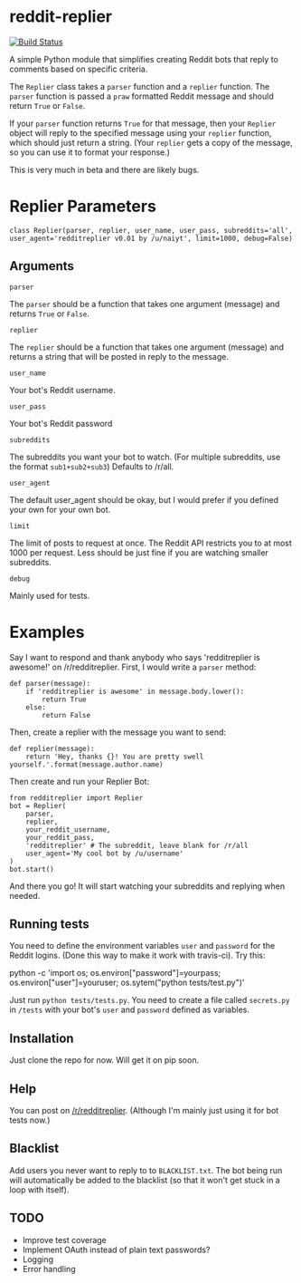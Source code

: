 reddit-replier
==============

[![Build Status](https://travis-ci.org/naiyt/reddit-replier.svg?branch=master)](https://travis-ci.org/naiyt/reddit-replier)

A simple Python module that simplifies creating Reddit bots that reply to comments based on specific criteria. 

The `Replier` class takes a `parser` function and a `replier` function. The `parser` function is passed a `praw` formatted Reddit message and should return `True` or `False`.

If your `parser` function returns `True` for that message, then your `Replier` object will reply to the specified message using your `replier` function, which should just return a string. (Your `replier` gets a copy of the message, so you can use it to format your response.)

This is very much in beta and there are likely bugs.

Replier Parameters
==================
    class Replier(parser, replier, user_name, user_pass, subreddits='all', user_agent='redditreplier v0.01 by /u/naiyt', limit=1000, debug=False)

Arguments
---------

    parser

The `parser` should be a function that takes one argument (message) and returns `True` or `False`.

    replier

The `replier` should be a function that takes one argument (message) and returns a string that will be posted in reply to the message.

    user_name

Your bot's Reddit username.

    user_pass

Your bot's Reddit password

    subreddits

The subreddits you want your bot to watch. (For multiple subreddits, use the format `sub1+sub2+sub3`) Defaults to /r/all.

    user_agent

The default user_agent should be okay, but I would prefer if you defined your own for your own bot.

    limit

The limit of posts to request at once. The Reddit API restricts you to at most 1000 per request. Less should be just fine if you are watching smaller subreddits.

    debug

Mainly used for tests.

Examples
========

Say I want to respond and thank anybody who says 'redditreplier is awesome!' on /r/redditreplier. First, I would write a `parser` method:

    def parser(message):
        if 'redditreplier is awesome' in message.body.lower():
            return True
        else:
            return False

Then, create a replier with the message you want to send:

    def replier(message):
        return 'Hey, thanks {}! You are pretty swell yourself.'.format(message.author.name)

Then create and run your Replier Bot:

    from redditreplier import Replier
    bot = Replier(
		parser,
		replier,
		your_reddit_username,
		your_reddit_pass,
		'redditreplier' # The subreddit, leave blank for /r/all
		user_agent='My cool bot by /u/username'
    )
    bot.start()

And there you go! It will start watching your subreddits and replying when needed.


Running tests
-------------

You need to define the environment variables `user` and `password` for the Reddit logins. (Done this way to make it work with travis-ci). Try this:

python -c 'import os; os.environ["password"]=yourpass; os.environ["user"]=youruser; os.sytem("python tests/test.py")'

Just run `python tests/tests.py`. You need to create a file called `secrets.py` in `/tests` with your bot's `user` and `password` defined as variables.

Installation
------------

Just clone the repo for now. Will get it on pip soon.

Help
----

You can post on [/r/redditreplier](http://reddit.com/r/redditreplier). (Although I'm mainly just using it for bot tests now.)

Blacklist
---------

Add users you never want to reply to to `BLACKLIST.txt`. The bot being run will automatically be added to the blacklist (so that it won't get stuck in a loop with itself).

TODO
----

* Improve test coverage
* Implement OAuth instead of plain text passwords?
* Logging
* Error handling